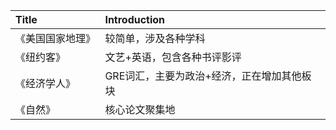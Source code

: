 | Title | Introduction |
|:-- | :--|
|《美国国家地理》| 较简单，涉及各种学科
|《纽约客》|文艺+英语，包含各种书评影评
|《经济学人》|GRE词汇，主要为政治+经济，正在增加其他板块
|《自然》|核心论文聚集地|
